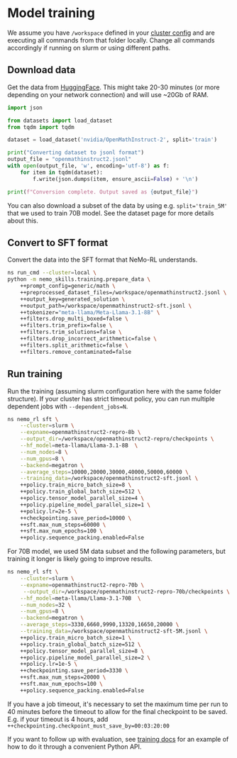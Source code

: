 # Model training

We assume you have `/workspace` defined in your [cluster config](../../basics/cluster-configs.md) and are
executing all commands from that folder locally. Change all commands accordingly
if running on slurm or using different paths.

## Download data

Get the data from [HuggingFace](https://huggingface.co/datasets/nvidia/OpenMathInstruct-2).
This might take 20-30 minutes (or more depending on your network connection) and will use ~20Gb of RAM.

```python
import json

from datasets import load_dataset
from tqdm import tqdm

dataset = load_dataset('nvidia/OpenMathInstruct-2', split='train')

print("Converting dataset to jsonl format")
output_file = "openmathinstruct2.jsonl"
with open(output_file, 'w', encoding='utf-8') as f:
    for item in tqdm(dataset):
        f.write(json.dumps(item, ensure_ascii=False) + '\n')

print(f"Conversion complete. Output saved as {output_file}")
```

You can also download a subset of the data by using e.g. `split='train_5M'` that we used to train 70B model.
See the dataset page for more details about this.

## Convert to SFT format

Convert the data into the SFT format that NeMo-RL understands.

```bash
ns run_cmd --cluster=local \
python -m nemo_skills.training.prepare_data \
    ++prompt_config=generic/math \
    ++preprocessed_dataset_files=/workspace/openmathinstruct2.jsonl \
    ++output_key=generated_solution \
    ++output_path=/workspace/openmathinstruct2-sft.jsonl \
    ++tokenizer="meta-llama/Meta-Llama-3.1-8B" \
    ++filters.drop_multi_boxed=false \
    ++filters.trim_prefix=false \
    ++filters.trim_solutions=false \
    ++filters.drop_incorrect_arithmetic=false \
    ++filters.split_arithmetic=false \
    ++filters.remove_contaminated=false
```


## Run training

Run the training (assuming slurm configuration here with the same folder structure). If your cluster has strict
timeout policy, you can run multiple dependent jobs with `--dependent_jobs=N`.

```bash
ns nemo_rl sft \
    --cluster=slurm \
    --expname=openmathinstruct2-repro-8b \
    --output_dir=/workspace/openmathinstruct2-repro/checkpoints \
    --hf_model=meta-llama/Llama-3.1-8B  \
    --num_nodes=8 \
    --num_gpus=8 \
    --backend=megatron \
    --average_steps=10000,20000,30000,40000,50000,60000 \
    --training_data=/workspace/openmathinstruct2-sft.jsonl \
    ++policy.train_micro_batch_size=8 \
    ++policy.train_global_batch_size=512 \
    ++policy.tensor_model_parallel_size=4 \
    ++policy.pipeline_model_parallel_size=1 \
    ++policy.lr=2e-5 \
    ++checkpointing.save_period=10000 \
    ++sft.max_num_steps=60000 \
    ++sft.max_num_epochs=100 \
    ++policy.sequence_packing.enabled=False
```

For 70B model, we used 5M data subset and the following parameters, but training
it longer is likely going to improve results.


```bash
ns nemo_rl sft \
    --cluster=slurm \
    --expname=openmathinstruct2-repro-70b \
     --output_dir=/workspace/openmathinstruct2-repro-70b/checkpoints \
    --hf_model=meta-llama/Llama-3.1-70B  \
    --num_nodes=32 \
    --num_gpus=8 \
    --backend=megatron \
    --average_steps=3330,6660,9990,13320,16650,20000 \
    --training_data=/workspace/openmathinstruct2-sft-5M.jsonl \
    ++policy.train_micro_batch_size=1 \
    ++policy.train_global_batch_size=512 \
    ++policy.tensor_model_parallel_size=8 \
    ++policy.pipeline_model_parallel_size=2 \
    ++policy.lr=1e-5 \
    ++checkpointing.save_period=3330 \
    ++sft.max_num_steps=20000 \
    ++sft.max_num_epochs=100 \
    ++policy.sequence_packing.enabled=False
```


If you have a job timeout, it's necessary to set the maximum time per run to 40 minutes
before the timeout to allow for the final checkpoint to be saved. E.g. if your timeout is 4 hours,
add `++checkpointing.checkpoint_must_save_by=00:03:20:00`


If you want to follow up with evaluation, see [training docs](../../pipelines/training.md#chaining-pipelines-with-python) for an example of how to do it through a convenient Python API.

